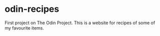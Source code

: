 # odin-recipes
First project on The Odin Project.
This is a website for recipes of some of my favourite items.
